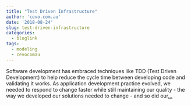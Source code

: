 ```yaml
---
title: "Test Driven Infrastructure"
author: 'cevo.com.au'
date: '2018-08-24'
slug: test-driven-infrastructure
categories:
  - bloglink
tags:
  - modeling
  - cevocomau
---
```


Software development has embraced techniques like TDD (Test Driven Development) to help reduce the cycle time between developing code and validating it works. As application development practice evolved, we needed to respond to change faster while still maintaining our quality - the way we developed our solutions needed to change - and so did our[... <i class="fas fa-external-link-alt"></i>](https://cevo.com.au/post/2018-08-24-2018lastconf-test-driven-infrastructure/)

